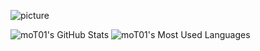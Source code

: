 ![picture](https://raw.githubusercontent.com/saadeghi/saadeghi/master/dino.gif)

![moT01's GitHub Stats](https://github-readme-stats.vercel.app/api?username=moT01&hide=["stars"]&show_icons=true)
![moT01's Most Used Languages](https://github-readme-stats.vercel.app/api/top-langs/?username=mot01&title_color=2f81ed&bg_color=ffffff&text_color=2f81ed)
<!--
**moT01/moT01** is a ✨ _special_ ✨ repository because its `README.md` (this file) appears on your GitHub profile.

Here are some ideas to get you started:

